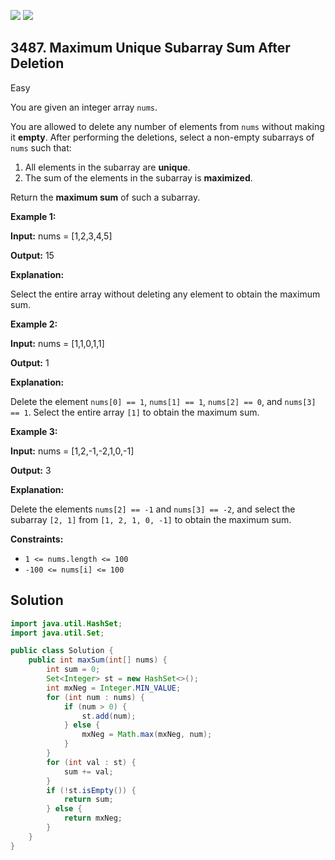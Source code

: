 [![](https://img.shields.io/github/stars/javadev/LeetCode-in-Java?label=Stars&style=flat-square)](https://github.com/javadev/LeetCode-in-Java)
[![](https://img.shields.io/github/forks/javadev/LeetCode-in-Java?label=Fork%20me%20on%20GitHub%20&style=flat-square)](https://github.com/javadev/LeetCode-in-Java/fork)

## 3487\. Maximum Unique Subarray Sum After Deletion

Easy

You are given an integer array `nums`.

You are allowed to delete any number of elements from `nums` without making it **empty**. After performing the deletions, select a non-empty subarrays of `nums` such that:

1.  All elements in the subarray are **unique**.
2.  The sum of the elements in the subarray is **maximized**.

Return the **maximum sum** of such a subarray.

**Example 1:**

**Input:** nums = [1,2,3,4,5]

**Output:** 15

**Explanation:**

Select the entire array without deleting any element to obtain the maximum sum.

**Example 2:**

**Input:** nums = [1,1,0,1,1]

**Output:** 1

**Explanation:**

Delete the element `nums[0] == 1`, `nums[1] == 1`, `nums[2] == 0`, and `nums[3] == 1`. Select the entire array `[1]` to obtain the maximum sum.

**Example 3:**

**Input:** nums = [1,2,-1,-2,1,0,-1]

**Output:** 3

**Explanation:**

Delete the elements `nums[2] == -1` and `nums[3] == -2`, and select the subarray `[2, 1]` from `[1, 2, 1, 0, -1]` to obtain the maximum sum.

**Constraints:**

*   `1 <= nums.length <= 100`
*   `-100 <= nums[i] <= 100`

## Solution

```java
import java.util.HashSet;
import java.util.Set;

public class Solution {
    public int maxSum(int[] nums) {
        int sum = 0;
        Set<Integer> st = new HashSet<>();
        int mxNeg = Integer.MIN_VALUE;
        for (int num : nums) {
            if (num > 0) {
                st.add(num);
            } else {
                mxNeg = Math.max(mxNeg, num);
            }
        }
        for (int val : st) {
            sum += val;
        }
        if (!st.isEmpty()) {
            return sum;
        } else {
            return mxNeg;
        }
    }
}
```